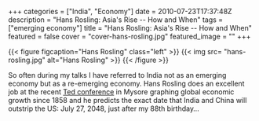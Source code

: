 +++
categories = ["India", "Economy"]
date = 2010-07-23T17:37:48Z
description = "Hans Rosling: Asia's Rise -- How and When"
tags = ["emerging economy"]
title = "Hans Rosling: Asia's Rise -- How and When"
featured = false
cover = "cover-hans-rosling.jpg"
featured_image = ""
+++

{{< figure figcaption="Hans Rosling" class="left" >}}
	{{< img src= "hans-rosling.jpg" alt="Hans Rosling" >}}
{{< /figure >}}

So often during my talks I have referred to India not as an emerging economy but as a re-emerging economy. Hans Rosling does an excellent job at the recent [Ted conference](http://www.ted.com/talks/hans_rosling_asia_s_rise_how_and_when.html) in Mysore graphing global economic growth since 1858 and he predicts the exact date that India and China will outstrip the US: July 27, 2048, just after my 88th birthday…
